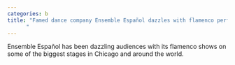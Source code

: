 ```yaml
---
categories: b
title: "Famed dance company Ensemble Español dazzles with flamenco performances
      "
---
```

Ensemble Español has been dazzling audiences with its flamenco shows on some of the biggest stages in Chicago and around the world.
      